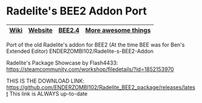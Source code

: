 # Radelite's BEE2 Addon Port

| [Wiki](https://github.com/ENDERZOMBI102/Radelite_BEE2_package/wiki) | [Website](null) | [BEE2.4](https://github.com/BEEmod/BEE2.4/) | [More awesome things](https://github.com/ENDERZOMBI102/Radelite_BEE2_package/wiki/morethings) |
| - | - | - | - |

Port of the old Radelite's addon for BEE2 (At the time BEE was for Ben's Extended Editor)
ENDERZOMBI102/Radelite-s-BEE2-Addon

Radelite's Package Showcase by Flash4433:
https://steamcommunity.com/workshop/filedetails/?id=1852153970

THIS IS THE DOWNLOAD LINK:
https://github.com/ENDERZOMBI102/Radelite_BEE2_package/releases/latest
This link is ALWAYS up-to-date
